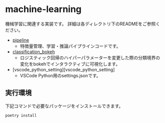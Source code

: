 # machine-learning
機械学習に関連する実装です。
詳細は各ディレクトリ下のREADMEをご参照ください。

- [pipeline][pipeline]
    - 特徴量管理、学習・推論パイプラインコードです。
- [classification_bokeh][classification_bokeh]
  - ロジスティック回帰のハイパーパラメーターを変更した際の分類境界の変化をbokehでインタラクティブに可視化します。
- [vscode_python_setting][vscode_python_setting]
  - VSCode Python用のsettings.jsonです。

[pipeline]:./pipeline
[classification_bokeh]:./classification_bokeh

## 実行環境
下記コマンドで必要なパッケージをインストールできます。
```
poetry install
```